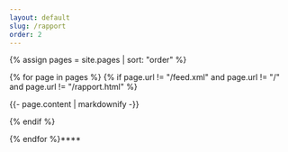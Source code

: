 ```yaml
---
layout: default
slug: /rapport
order: 2
---
```

<!--  -->

{% assign pages = site.pages | sort: "order" %}

{% for page in pages %} {% if page.url != "/feed.xml" and page.url != "/" and page.url != "/rapport.html" %}

{{- page.content | markdownify -}}

{% endif %}

{% endfor %}****
